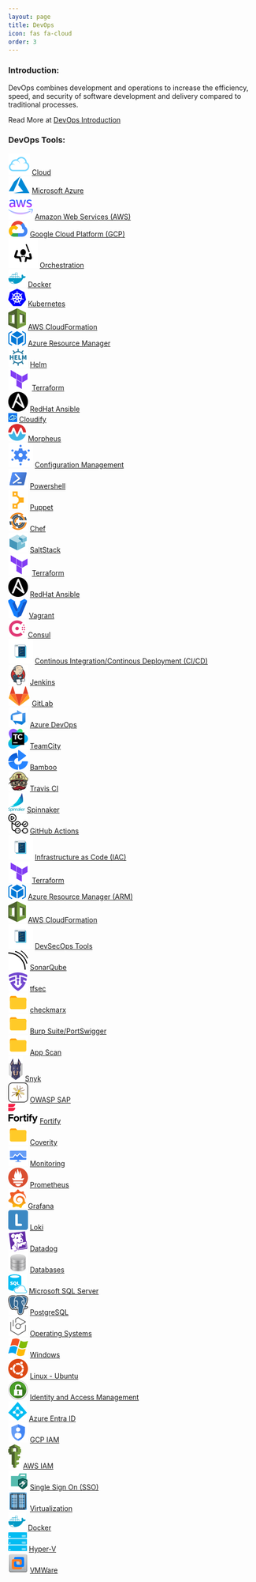 ```yaml
---
layout: page
title: DevOps
icon: fas fa-cloud
order: 3
---
```



### Introduction:

DevOps combines development and operations to increase the efficiency, speed, and security of software development and delivery compared to traditional processes.

Read More at [DevOps Introduction](/pages/devops/introductiontodevops)


### DevOps Tools:

<!-- Cloud Start -->
<div class="card categories">
    <div
    id="h_0"
    class="card-header d-flex justify-content-between hide-border-bottom"
    >
    <span>
        <img alt="Cloud" src="/assets/img/icons/cloud-18.svg" />
        <a href="/pages/cloud/introductiontocloud" class="ml-1 mr-2">Cloud</a>
    </span>
    <a
        href="#l_0"
        data-toggle="collapse"
        aria-expanded="true"
        aria-label="h_0-trigger"
        class="category-trigger hide-border-bottom"
    >
        <i class="fas fa-fw fa-angle-down"></i>
    </a>
    </div>
    <div id="l_0" class="collapse show" aria-expanded="false">
    <div class="container d-flex flex-wrap align-items-top">
        <div class="d-flex flex-column w-50">
        <div class="p-2">
            <img alt="Microsoft Azure" src="/assets/img/icons/microsoft-azure-18.svg" />
            <a href="/pages/cloud/azure/introductiontoazure" class="ml-1 mr-2"
            >Microsoft Azure</a
            >
        </div>
        <div class="p-2">
            <img alt="Amanzon Web Services" src="/assets/img/icons/amazonwebservices-18.svg" />
            <a href="/pages/cloud/aws/introductiontoaws" class="ml-1 mr-2"
            >Amazon Web Services (AWS)</a
            >
        </div>
        </div>
        <div class="d-flex flex-column">
        <div class="p-2">
            <img alt="Google Cloud Platform"
            src="/assets/img/icons/googlecloudplatform-18.svg"
            />
            <a href="/pages/cloud/gcp/introductiontogcp" class="ml-1 mr-2"
            >Google Cloud Platform (GCP)</a
            >
        </div>
        </div>
    </div>
    </div>
</div>
<!-- Cloud End -->
<!-- Orchestration Start -->
<div class="card categories">
    <div
    id="h_1"
    class="card-header d-flex justify-content-between hide-border-bottom"
    >
    <span>
        <img alt="Orchestration" src="/assets/img/icons/orchestration-18.svg" />
        <a href="/pages/devops/orchestration/introductiontoorchestration" class="ml-1 mr-2"
        >Orchestration</a
        >
    </span>
    <a
        href="#l_1"
        data-toggle="collapse"
        aria-expanded="true"
        aria-label="h_1-trigger"
        class="category-trigger hide-border-bottom"
    >
        <i class="fas fa-fw fa-angle-down"></i>
    </a>
    </div>
    <div id="l_1" class="collapse show" aria-expanded="true">
    <div class="container d-flex flex-wrap align-items-top">
        <div class="d-flex flex-column w-50">
        <div class="p-2">
            <img alt="Docker" src="/assets/img/icons/docker-18.svg" />
            <a
            href="../pages/devops/orchestration/docker/introductiontodocker"
            class="ml-1 mr-2"
            >Docker</a
            >
        </div>
        <div class="p-2">
            <img alt="Kubernetes" src="/assets/img/icons/kuberentes-18.svg" />
            <a
            href="../pages/devops/orchestration/kubernetes/introductiontokubernetes"
            class="ml-1 mr-2"
            >Kubernetes</a
            >
        </div>
        <div class="p-2">
            <img alt="Cloud Formation" src="/assets/img/icons/awscloudformation-18.svg" />
            <a
            href="../pages/devops/orchestration/awscloudformation/introductiontoawscloudformation"
            class="ml-1 mr-2"
            >AWS CloudFormation</a
            >
        </div>
        <div class="p-2">
            <img alt="Azure Resource Manager"
            src="/assets/img/icons/azureresourcemanager-18.svg"
            />
            <a
            href="../pages/devops/orchestration/arm/introductiontoarm"
            class="ml-1 mr-2"
            >Azure Resource Manager</a
            >
        </div>
        <div class="p-2">
            <img alt="Helm" src="/assets/img/icons/helm-18.svg" />
            <a
            href="../pages/devops/orchestration/helm/introductiontohelm"
            class="ml-1 mr-2"
            >Helm</a
            >
        </div>
        </div>
        <div class="d-flex flex-column">
        <div class="p-2">
            <img alt="Terraform" src="/assets/img/icons/terraform-18.svg" />
            <a
            href="/pages/devops/configurationmanagement/terraform/introductiontoterraform"
            class="ml-1 mr-2"
            >Terraform</a
            >
        </div>
        <div class="p-2">
            <img alt="Ansible" src="/assets/img/icons/redhatansible-18.svg" />
            <a
            href="../pages/devops/orchestration/ansible/introductiontoansible"
            class="ml-1 mr-2"
            >RedHat Ansible</a
            >
        </div>
        <div class="p-2">
            <img alt="Cloudify" src="/assets/img/icons/cloudify-18.jpeg" />
            <a
            href="../pages/devops/orchestration/cloudify/introductiontocloudify"
            class="ml-1 mr-2"
            >Cloudify</a
            >
        </div>
        <div class="p-2">
            <img alt="Morpheus" src="/assets/img/icons/morpheus-18.svg" />
            <a
            href="../pages/devops/orchestration/morpheus/introductiontomorpheus"
            class="ml-1 mr-2"
            >Morpheus</a
            >
        </div>
        </div>
    </div>
    </div>
</div>
<!-- Orchestration End -->
<!-- Configuration Management Start -->
<div class="card categories">
    <div
    id="h_2"
    class="card-header d-flex justify-content-between hide-border-bottom"
    >
    <span>
        <img alt="Configuration Management"
        src="/assets/img/icons/configuration-management-18.svg"
        />
        <a
        href="/categories/configurationmanagement/"
        class="ml-1 mr-2"
        >Configuration Management</a
        >
    </span>
    <a
        href="#l_2"
        data-toggle="collapse"
        aria-expanded="true"
        aria-label="h_2-trigger"
        class="category-trigger hide-border-bottom"
    >
        <i class="fas fa-fw fa-angle-down"></i>
    </a>
    </div>
    <div id="l_2" class="collapse show" aria-expanded="true">
    <div class="container d-flex flex-wrap align-items-top">
        <div class="d-flex flex-column w-50">
        <div class="p-2">
            <img alt="Powershell" src="/assets/img/icons/powershell-18.svg" />
            <a
            href="/pages/devops/configurationmanagement/powershell/introductiontopowershell"
            class="ml-1 mr-2"
            >Powershell</a
            >
        </div>
        <div class="p-2">
            <img alt="Puppet" src="/assets/img/icons/puppet-18.svg" />
            <a
            href="/categories/configurationmanagement/puppet"
            class="ml-1 mr-2"
            >Puppet</a
            >
        </div>
        <div class="p-2">
            <img alt="Chef" src="/assets/img/icons/chef-18.svg" />
            <a
            href="/categories/configurationmanagement/chef"
            class="ml-1 mr-2"
            >Chef</a
            >
        </div>
        <div class="p-2">
            <img alt="Saltstack" src="/assets/img/icons/saltstack-18.svg" />
            <a
            href="/categories/configurationmanagement/saltstack"
            class="ml-1 mr-2"
            >SaltStack</a
            >
        </div>
        </div>
        <div class="d-flex flex-column">
        <div class="p-2">
            <img alt="Terraform" src="/assets/img/icons/terraform-18.svg" />
            <a
            href="/pages/devops/configurationmanagement/terraform/introductiontoterraform"
            class="ml-1 mr-2"
            >Terraform</a
            >
        </div>
        <div class="p-2">
            <img alt="Ansible" src="/assets/img/icons/redhatansible-18.svg" />
            <a
            href="../pages/devops/orchestration/ansible/introductiontoansible"
            class="ml-1 mr-2"
            >RedHat Ansible</a
            >
        </div>
        <div class="p-2">
            <img alt="Vagrant" src="/assets/img/icons/vagrant-18.svg" />
            <a
            href="/categories/configurationmanagement/vagrant"
            class="ml-1 mr-2"
            >Vagrant</a
            >
        </div>
        <div class="p-2">
            <img alt="Consul" src="/assets/img/icons/consul-18.svg" />
            <a
            href="/categories/configurationmanagement/consul"
            class="ml-1 mr-2"
            >Consul</a
            >
        </div>
        </div>
    </div>
    </div>
</div>
<!-- Configuration Management End -->
<!-- CI/CD Start -->
<div class="card categories">
    <div
    id="h_3"
    class="card-header d-flex justify-content-between hide-border-bottom"
    >
    <span>
        <img alt="CICD" src="/assets/img/icons/coding-18.svg" />
        <a
        href="/categories/infrastructureascode/"
        class="ml-1 mr-2"
        >Continous Integration/Continous Deployment (CI/CD)</a
        >
    </span>
    <a
        href="#l_3"
        data-toggle="collapse"
        aria-expanded="true"
        aria-label="h_3-trigger"
        class="category-trigger hide-border-bottom"
    >
        <i class="fas fa-fw fa-angle-down"></i>
    </a>
    </div>
    <div id="l_3" class="collapse show" aria-expanded="true">
    <div class="container d-flex flex-wrap align-items-top">
        <div class="d-flex flex-column w-50">
        <div class="p-2">
            <img alt="Jenkins" src="/assets/img/icons/jenkins-18.svg" />
            <a href="/categories/cicd/jenkins/" class="ml-1 mr-2"
            >Jenkins</a
            >
        </div>
        <div class="p-2">
            <img alt="Gitlab" src="/assets/img/icons/gitlab-18.svg" />
            <a href="/categories/cicd/gitlab/" class="ml-1 mr-2"
            >GitLab</a
            >
        </div>
        <div class="p-2">
            <img alt="Azure DevOps" src="/assets/img/icons/azuredevops-18.svg" />
            <a
            href="/categories/cicd/azuredevops/"
            class="ml-1 mr-2"
            >Azure DevOps</a
            >
        </div>
        <div class="p-2">
            <img alt="TeamCity" src="/assets/img/icons/teamcity-18.svg" />
            <a href="/categories/cicd/teamcity/" class="ml-1 mr-2"
            >TeamCity</a
            >
        </div>
        </div>
        <div class="d-flex flex-column">
        <div class="p-2">
            <img alt="Bamboo" src="/assets/img/icons/bamboo-18.svg" />
            <a href="/categories/cicd/bamboo/" class="ml-1 mr-2"
            >Bamboo</a
            >
        </div>
        <div class="p-2">
            <img alt="TravisCI" src="/assets/img/icons/travisci-18.svg" />
            <a href="/categories/cicd/travisci/" class="ml-1 mr-2"
            >Travis CI</a
            >
        </div>
        <div class="p-2">
            <img alt="Spinnaker" src="/assets/img/icons/spinnaker-18.svg" />
            <a
            href="/categories/cicd/spinnaker/"
            class="ml-1 mr-2"
            >Spinnaker</a
            >
        </div>
        <div class="p-2">
            <img alt="GitHub Actions" src="/assets/img/icons/githubactions-18.svg" />
            <a
            href="../pages/devops/cicd/github/introductiontogithub"
            class="ml-1 mr-2"
            >GitHub Actions</a
            >
        </div>
        </div>
    </div>
    </div>
</div>
<!-- CI/CD End -->
<!-- IAC Start -->
<div class="card categories">
    <div
    id="h_3"
    class="card-header d-flex justify-content-between hide-border-bottom"
    >
    <span>
        <img alt="Coding" src="/assets/img/icons/coding-18.svg" />
        <a
        href="/categories/infrastructureascode/"
        class="ml-1 mr-2"
        >Infrastructure as Code (IAC)</a
        >
    </span>
    <a
        href="#l_3"
        data-toggle="collapse"
        aria-expanded="true"
        aria-label="h_3-trigger"
        class="category-trigger hide-border-bottom"
    >
        <i class="fas fa-fw fa-angle-down"></i>
    </a>
    </div>
    <div id="l_3" class="collapse show" aria-expanded="true">
    <div class="container d-flex flex-wrap align-items-top">
        <div class="d-flex flex-column w-50">
        <div class="p-2">
            <img alt="Terraform" src="/assets/img/icons/terraform-18.svg" />
            <a
            href="/pages/devops/configurationmanagement/terraform/introductiontoterraform"
            class="ml-1 mr-2"
            >Terraform</a
            >
        </div>
        <div class="p-2">
            <img alt="Azure Resource Manager"
            src="/assets/img/icons/azureresourcemanager-18.svg"
            />
            <a
            href="../pages/devops/orchestration/arm/introductiontoarm"
            class="ml-1 mr-2"
            >Azure Resource Manager (ARM)</a
            >
        </div>
        </div>
        <div class="d-flex flex-column">
        <div class="p-2">
            <img alt="Cloud Formation"
            src="/assets/img/icons/awscloudformation-18.svg"
            />
            <a
            href="../pages/devops/orchestration/awscloudformation/introductiontoawscloudformation.md"
            class="ml-1 mr-2"
            >AWS CloudFormation</a
            >
        </div>
        </div>
    </div>
    </div>
</div>
<!-- IAC End -->
<!-- DevSecOps Tools Start -->
<div class="card categories">
    <div
    id="h_3"
    class="card-header d-flex justify-content-between hide-border-bottom"
    >
    <span>
        <img alt="DevSecOps Tools" src="/assets/img/icons/coding-18.svg" />
        <a href="/categories/devsecopstools/" class="ml-1 mr-2"
        >DevSecOps Tools</a
        >
    </span>
    <a
        href="#l_3"
        data-toggle="collapse"
        aria-expanded="true"
        aria-label="h_3-trigger"
        class="category-trigger hide-border-bottom"
    >
        <i class="fas fa-fw fa-angle-down"></i>
    </a>
    </div>
    <div id="l_3" class="collapse show" aria-expanded="true">
    <div class="container d-flex flex-wrap align-items-top">
        <div class="d-flex flex-column w-50">
        <div class="p-2">
            <img alt="SonarQube" src="/assets/img/icons/sonarqube-18.svg" />
            <a
            href="/categories/devsecopstools/sonarcube/"
            class="ml-1 mr-2"
            >SonarQube</a
            >
        </div>
        <div class="p-2">
            <img alt="TFSec" src="/assets/img/icons/tfsec-18.svg" />
            <a
            href="/categories/devsecopstools/tfsec/"
            class="ml-1 mr-2"
            >tfsec</a
            >
        </div>
        <div class="p-2">
            <img alt="CheckMarx" src="/assets/img/icons/folder-18.svg" />
            <a
            href="/categories/devsecopstools/checkmarx/"
            class="ml-1 mr-2"
            >checkmarx</a
            >
        </div>
        <div class="p-2">
            <img alt="BurpSuite" src="/assets/img/icons/folder-18.svg" />
            <a
            href="/categories/devsecopstools/burpsuite/"
            class="ml-1 mr-2"
            >Burp Suite/PortSwigger</a
            >
        </div>
        <div class="p-2">
            <img alt="AppScan" src="/assets/img/icons/folder-18.svg" />
            <a
            href="/categories/devsecopstools/appscan/"
            class="ml-1 mr-2"
            >App Scan</a
            >
        </div>
        </div>
        <div class="d-flex flex-column">
        <div class="p-2">
            <img alt="Snyk" src="/assets/img/icons/snyk-18.svg" />
            <a
            href="/categories/devsecopstools/snyk/"
            class="ml-1 mr-2"
            >Snyk</a
            >
        </div>
        <div class="p-2">
            <img alt="OWASPZap" src="/assets/img/icons/owaspzap-18.svg" />
            <a
            href="/categories/devsecopstools/owaspzap/"
            class="ml-1 mr-2"
            >OWASP SAP</a
            >
        </div>
        <div class="p-2">
            <img alt="Fortify" src="/assets/img/icons/fortify-18.svg" />
            <a
            href="/categories/devsecopstools/fortify/"
            class="ml-1 mr-2"
            >Fortify</a
            >
        </div>
        <div class="p-2">
            <img alt="Coverity" src="/assets/img/icons/folder-18.svg" />
            <a
            href="/categories/devsecopstools/coverity/"
            class="ml-1 mr-2"
            >Coverity</a
            >
        </div>
        </div>
    </div>
    </div>
</div>
<!-- DevSecOps End -->
<!-- Monitoring Start -->
<div class="card categories">
    <div
    id="h_4"
    class="card-header d-flex justify-content-between hide-border-bottom"
    >
    <span>
        <img alt="Monitoring" src="/assets/img/icons/monitoring-18.svg" />
        <a href="/categories/monitoring/" class="ml-1 mr-2"
        >Monitoring</a
        >
    </span>
    <a
        href="#l_4"
        data-toggle="collapse"
        aria-expanded="true"
        aria-label="h_4-trigger"
        class="category-trigger hide-border-bottom"
    >
        <i class="fas fa-fw fa-angle-down"></i>
    </a>
    </div>
    <div id="l_4" class="collapse show" aria-expanded="true">
    <div class="container d-flex flex-wrap align-items-top">
        <div class="d-flex flex-column w-50">
        <div class="p-2">
            <img alt="Prometheus" src="/assets/img/icons/prometheus-18.svg" />
            <a
            href="/categories/monitoring/prometheus/"
            class="ml-1 mr-2"
            >Prometheus</a
            >
        </div>
        <div class="p-2">
            <img alt="Grafana" src="/assets/img/icons/grafana-18.svg" />
            <a
            href="/categories/monitoring/grafana/"
            class="ml-1 mr-2"
            >Grafana</a
            >
        </div>
        </div>
        <div class="d-flex flex-column">
        <div class="p-2">
            <img alt="Loki" src="/assets/img/icons/loki-18.svg" />
            <a
            href="/categories/monitoring/loki/"
            class="ml-1 mr-2"
            >Loki</a
            >
        </div>
        <div class="p-2">
            <img alt="Datadog" src="/assets/img/icons/datadog-18.svg" />
            <a
            href="/categories/monitoring/datadog/"
            class="ml-1 mr-2"
            >Datadog</a
            >
        </div>
        </div>
    </div>
    </div>
</div>
<!-- Monitoring End -->
<!-- Databases Start -->
<div class="card categories">
    <div
    id="h_6"
    class="card-header d-flex justify-content-between hide-border-bottom"
    >
    <span>
        <img alt="Databases" src="/assets/img/icons/databases-18.svg" />
        <a href="/categories/databases/" class="ml-1 mr-2"
        >Databases</a
        >
    </span>
    <a
        href="#l_6"
        data-toggle="collapse"
        aria-expanded="true"
        aria-label="h_6-trigger"
        class="category-trigger hide-border-bottom"
    >
        <i class="fas fa-fw fa-angle-down"></i>
    </a>
    </div>
    <div id="l_6" class="collapse show" aria-expanded="true">
    <div class="container d-flex flex-wrap align-items-top">
        <div class="d-flex flex-column w-50">
        <div class="p-2">
            <img alt="MSSQL" src="/assets/img/icons/mssql-18.svg" />
            <a
            href="/categories/databases/mssql/"
            class="ml-1 mr-2"
            >Microsoft SQL Server</a
            >
        </div>
        </div>
        <div class="d-flex flex-column">
        <div class="p-2">
            <img alt="PostgreSQL" src="/assets/img/icons/postgresql-18.svg" />
            <a
            href="/categories/databases/postgreSQL/"
            class="ml-1 mr-2"
            >PostgreSQL</a
            >
        </div>
        </div>
    </div>
    </div>
</div>
<!-- Databases End -->
<!-- Operating Systems Start -->
<div class="card categories">
    <div
    id="h_7"
    class="card-header d-flex justify-content-between hide-border-bottom"
    >
    <span>
        <img alt="Operating Systems" src="/assets/img/icons/operatingsystem-18.svg" />
        <a href="/categories/operatingsystems/" class="ml-1 mr-2"
        >Operating Systems</a
        >
    </span>
    <a
        href="#l_7"
        data-toggle="collapse"
        aria-expanded="true"
        aria-label="h_7-trigger"
        class="category-trigger hide-border-bottom"
    >
        <i class="fas fa-fw fa-angle-down"></i>
    </a>
    </div>
    <div id="l_7" class="collapse show" aria-expanded="true">
    <div class="container d-flex flex-wrap align-items-top">
        <div class="d-flex flex-column w-50">
        <div class="p-2">
            <img alt="Windows" src="/assets/img/icons/windows-18.svg" />
            <a
            href="/categories/operatingsystems/windows/"
            class="ml-1 mr-2"
            >Windows</a
            >
        </div>
        </div>
        <div class="d-flex flex-column">
        <div class="p-2">
            <img alt="Linux Ubuntu" src="/assets/img/icons/ubuntu-18.svg" />
            <a
            href="/categories/operatingsystems/linux-ubuntu/"
            class="ml-1 mr-2"
            >Linux - Ubuntu</a
            >
        </div>
        </div>
    </div>
    </div>
</div>
<!-- Operating Systems End -->
<!-- IAM Start -->
<div class="card categories">
    <div
    id="h_8"
    class="card-header d-flex justify-content-between hide-border-bottom"
    >
    <span>
        <img alt="IAM" src="/assets/img/icons/iam-18.svg" />
        <a href="/categories/iam/" class="ml-1 mr-2"
        >Identity and Access Management</a
        >
    </span>
    <a
        href="#l_8"
        data-toggle="collapse"
        aria-expanded="true"
        aria-label="h_8-trigger"
        class="category-trigger hide-border-bottom"
    >
        <i class="fas fa-fw fa-angle-down"></i>
    </a>
    </div>
    <div id="l_8" class="collapse show" aria-expanded="true">
    <div class="container d-flex flex-wrap align-items-top">
        <div class="d-flex flex-column w-50">
        <div class="p-2">
            <img alt="Entra ID" src="/assets/img/icons/azuread-18.svg" />
            <a href="/categories/iam/msazuread/" class="ml-1 mr-2"
            >Azure Entra ID</a
            >
        </div>
        <div class="p-2">
            <img alt="GCP IAM" src="/assets/img/icons/gcpiam-18.svg" />
            <a href="/categories/iam/gcpiam/" class="ml-1 mr-2"
            >GCP IAM</a
            >
        </div>
        </div>
        <div class="d-flex flex-column">
        <div class="p-2">
            <img alt="AWS IAM" src="/assets/img/icons/awsiam-18.svg" />
            <a href="/categories/iam/awsiam/" class="ml-1 mr-2"
            >AWS IAM</a
            >
        </div>
        <div class="p-2">
            <img alt="SSO" src="/assets/img/icons/sso-18.svg" />
            <a href="/categories/iam/sso/" class="ml-1 mr-2"
            >Single Sign On (SSO)</a
            >
        </div>
        </div>
    </div>
    </div>
</div>
<!-- IAM End -->
<!-- Virtualization Start -->
<div class="card categories">
    <div
    id="h_9"
    class="card-header d-flex justify-content-between hide-border-bottom"
    >
    <span>
        <img alt="Virtualization" src="/assets/img/icons/virtualization-18.svg" />
        <a href="/categories/virtualization/" class="ml-1 mr-2"
        >Virtualization</a
        >
    </span>
    <a
        href="#l_9"
        data-toggle="collapse"
        aria-expanded="true"
        aria-label="h_9-trigger"
        class="category-trigger hide-border-bottom"
    >
        <i class="fas fa-fw fa-angle-down"></i>
    </a>
    </div>
    <div id="l_9" class="collapse show" aria-expanded="true">
    <div class="container d-flex flex-wrap align-items-top">
        <div class="d-flex flex-column w-50">
        <div class="p-2">
            <img alt="Docker" src="/assets/img/icons/docker-18.svg" />
            <a
            href="/categories/orchestration/docker/"
            class="ml-1 mr-2"
            >Docker</a
            >
        </div>
        <div class="p-2">
            <img alt="Hyper-V" src="/assets/img/icons/hyperv-18.svg" />
            <a
            href="/categories/virtualization/hyper-v/"
            class="ml-1 mr-2"
            >Hyper-V</a
            >
        </div>
        </div>
        <div class="d-flex flex-column">
        <div class="p-2">
            <img alt="VMWare" src="/assets/img/icons/vmware-18.svg" />
            <a
            href="/categories/virtualization/vmware/"
            class="ml-1 mr-2"
            >VMWare</a
            >
        </div>
        </div>
    </div>
    </div>
</div>
<!-- Virtualization End -->


[def]: ./pages/de